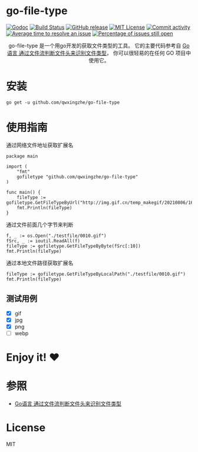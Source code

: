# go-file-type
[![Godoc](http://img.shields.io/badge/godoc-reference-blue.svg?style=flat)](https://godoc.org/github.com/qwxingzhe/go-file-type)
[![Build Status](https://travis-ci.org/qwxingzhe/go-file-type.svg)](https://travis-ci.org/qwxingzhe/go-file-type)
[![GitHub release](http://img.shields.io/github/release/qwxingzhe/go-file-type.svg?style=flat-square)](release)
[![MIT License](http://img.shields.io/badge/license-MIT-blue.svg?style=flat-square)](license)
[![Commit activity](https://img.shields.io/github/commit-activity/m/qwxingzhe/go-file-type)](https://github.com/qwxingzhe/go-file-type/graphs/commit-activity)
[![Average time to resolve an issue](http://isitmaintained.com/badge/resolution/qwxingzhe/go-file-type.svg)](http://isitmaintained.com/project/qwxingzhe/go-file-type "Average time to resolve an issue")
[![Percentage of issues still open](http://isitmaintained.com/badge/open/qwxingzhe/go-file-type.svg)](http://isitmaintained.com/project/qwxingzhe/go-file-type "Percentage of issues still open")



<p align="center">go-file-type 是一个用go开发的获取文件类型的工具。 它的主要代码参考自 <a href="https://www.cnblogs.com/enjong/articles/10741244.html">Go语言 通过文件流判断文件头来识别文件类型</a>， 你可以很轻易的在任何 GO 项目中使用它。</p>



# 安装

```shell
go get -u github.com/qwxingzhe/go-file-type
```

# 使用指南

通过网络文件地址获取扩展名

~~~
package main

import (
	"fmt"
	gofiletype "github.com/qwxingzhe/go-file-type"
)

func main() {
	fileType := gofiletype.GetFileTypeByUrl("http://img.gif.cn/temp_makegif/20210806/1628230128817044.gif")
	fmt.Println(fileType)
}
~~~

通过文件前面几个字节来判断

~~~
f, _ := os.Open("./testfile/0010.gif")
fSrc, _ := ioutil.ReadAll(f)
fileType := gofiletype.GetFileTypeByByte(fSrc[:10])
fmt.Println(fileType)
~~~

通过本地文件路径获取扩展名

~~~ 
fileType := gofiletype.GetFileTypeByLocalPath("./testfile/0010.gif")
fmt.Println(fileType)
~~~


## 测试用例

- [x] gif
- [x] jpg
- [x] png
- [ ] webp

# Enjoy it! :heart:

# 参照

- [Go语言 通过文件流判断文件头来识别文件类型](https://www.cnblogs.com/enjong/articles/10741244.html)

# License

MIT

